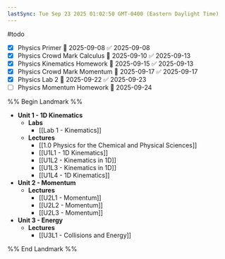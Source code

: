 ```yaml
---
lastSync: Tue Sep 23 2025 01:02:50 GMT-0400 (Eastern Daylight Time)
---
```

#todo
- [x] Physics Primer 📅 2025-09-08 ✅ 2025-09-08
- [x] Physics Crowd Mark Calculus 📅 2025-09-10 ✅ 2025-09-13
- [x] Physics Kinematics Homework 📅 2025-09-15 ✅ 2025-09-13
- [x] Physics Crowd Mark Momentum 📅 2025-09-17 ✅ 2025-09-17
- [x] Physics Lab 2 📅 2025-09-22 ✅ 2025-09-23
- [ ] Physics Momentum Homework 📅 2025-09-24

%% Begin Landmark %%
- **Unit 1 - 1D Kinematics**
	- **Labs**
		- [[Lab 1 - Kinematics]]
	- **Lectures**
		- [[1.0 Physics for the Chemical and Physical Sciences]]
		- [[U1L1 - 1D Kinematics]]
		- [[U1L2 - Kinematics in 1D]]
		- [[U1L3 - Kinematics in 1D]]
		- [[U1L4 - 1D Kinematics]]
- **Unit 2 - Momentum**
	- **Lectures**
		- [[U2L1 - Momentum]]
		- [[U2L2 - Momentum]]
		- [[U2L3 - Momentum]]
- **Unit 3 - Energy**
	- **Lectures**
		- [[U3L1 - Collisions and Energy]]

%% End Landmark %%

